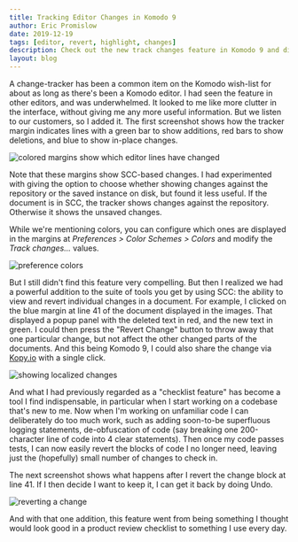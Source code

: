 ```yaml
---
title: Tracking Editor Changes in Komodo 9
author: Eric Promislow
date: 2019-12-19
tags: [editor, revert, highlight, changes]
description: Check out the new track changes feature in Komodo 9 and discover the reasoning for why it was built.
layout: blog
---
```


A change-tracker has been a common item on the Komodo wish-list for about as
long as there's been a Komodo editor. I had seen the feature in other editors,
and was underwhelmed. It looked to me like more clutter in the interface,
without giving me any more useful information. But we listen to our customers,
so I added it. The first screenshot shows how the tracker margin indicates
lines with a green bar to show additions, red bars to show deletions, and blue
to show in-place changes.

<img src="images/blog/2014-12/track-changes-01.png" alt="colored margins show which editor lines have changed">

Note that these margins show SCC-based changes. I had experimented with giving
the option to choose whether showing changes against the repository or the
saved instance on disk, but found it less useful. If the document is in SCC,
the tracker shows changes against the repository. Otherwise it shows the
unsaved changes.

While we're mentioning colors, you can configure which ones are displayed in
the margins at *Preferences > Color Schemes > Colors* and modify the *Track
changes...* values.

<img src="images/blog/2014-12/track-changes-colors.png" alt="preference colors">

But I still didn't find this feature very compelling. But then I realized we
had a powerful addition to the suite of tools you get by using SCC: the ability
to view and revert individual changes in a document. For example, I clicked on
the blue margin at line 41 of the document displayed in the images. That
displayed a popup panel with the deleted text in red, and the new text in
green. I could then press the "Revert Change" button to throw away that one
particular change, but not affect the other changed parts of the documents. And
this being Komodo 9, I could also share the change via
<a href="http://kopy.io/">Kopy.io</a> with a  single click.

<img src="images/blog/2014-12/show-change-03.png" alt="showing localized changes">

And what I had previously regarded as a "checklist feature" has become a tool I
find indispensable, in particular when I start working on a codebase that's new
to me. Now when I'm working on unfamiliar code I can deliberately do too much
work, such as adding soon-to-be superfluous logging statements, de-obfuscation
of code (say breaking one 200-character line of code into 4 clear statements).
Then once my code passes tests, I can now easily revert the blocks of code I no
longer need, leaving just the (hopefully) small number of changes to check in.

The next screenshot shows what happens after I revert the change block at
line 41.  If I then decide I want to keep it, I can get it back by doing Undo.
     
<img src="images/blog/2014-12/track-changes-04.png" alt="reverting a change">

And with that one addition, this feature went from being something I thought
would look good in a product review checklist to something I use every day.

